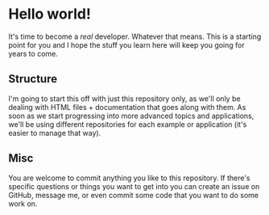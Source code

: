 # Hello world!

It's time to become a _real_ developer. Whatever that means. This is a starting point for you and I hope the stuff you learn here will keep you going for years to come.

## Structure

I'm going to start this off with just this repository only, as we'll only be dealing with HTML files + documentation that goes along with them. As soon as we start progressing into more advanced topics and applications, we'll be using different repositories for each example or application (it's easier to manage that way).

## Misc

You are welcome to commit anything you like to this repository. If there's specific questions or things you want to get into you can create an issue on GitHub, message me, or even commit some code that you want to do some work on.